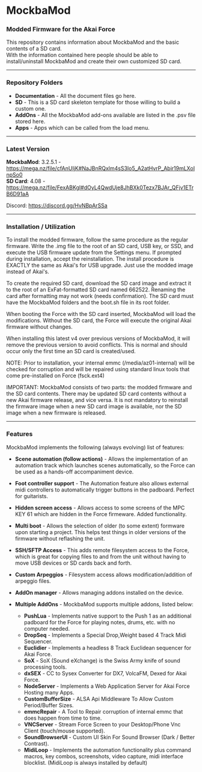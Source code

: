 # MockbaMod

### Modded Firmware for the Akai Force
This repository contains information about MockbaMod and the basic contents of a SD card.<br>
With the information contained here people should be able to install/uninstall MockbaMod and create their own customized SD card.<br>
<hr>

### Repository Folders
* **Documentation** - All the document files go here.
* **SD** - This is a SD card skeleton template for those willing to build a custom one.
* **AddOns** - All the MockbaMod add-ons available are listed in the .psv file stored here.
* **Apps** - Apps which can be called from the load menu.
<hr>

### Latest Version
**MockbaMod**: 3.2.5.1 - https://mega.nz/file/cfAnUIjK#NaJBnRQxlm4sS3Io5_A2atHvrP_Abir19mLXoInpSo0 <br>
**SD Card**: 4.08 - https://mega.nz/file/FexABKgI#dOyL4QwdUje8JhBXk0Tezx7BJAr_QFjv1ETrB6D91aA <br>

Discord: https://discord.gg/HvNBpArSSa
<hr>

### Installation / Utilization

To install the modded firmware, follow the same procedure as the regular firmware. Write the .img file to the root of an SD card, USB key, or SSD, and execute the USB firmware update from the Settings menu. If prompted during installation, accept the reinstallation.
The install procedure is EXACTLY the same as Akai's for USB upgrade. Just use the modded image instead of Akai's.

To create the required SD card, download the SD card image and extract it to the root of an ExFat-formatted SD card named 662522. Renaming the card after formatting may not work (needs confirmation). The SD card must have the MockbaMod folders and the boot.sh file in its root folder.

When booting the Force with the SD card inserted, MockbaMod will load the modifications. Without the SD card, the Force will execute the original Akai firmware without changes.

When installing this latest v4 over previous versions of MockbaMod, it will remove the previous version to avoid conflicts. This is normal and should occur only the first time an SD card is created/used.

NOTE: Prior to installation, your internal emmc (/media/az01-internal) will be checked for corruption and will be repaired using standard linux tools that come pre-installed on Force (fsck.ext4)

IMPORTANT: MockbaMod consists of two parts: the modded firmware and the SD card contents. There may be updated SD card contents without a new Akai firmware release, and vice versa. It is not mandatory to reinstall the firmware image when a new SD card image is available, nor the SD image when a new firmware is released.
<hr>

### Features

MockbaMod implements the following (always evolving) list of features:

* **Scene automation (follow actions)** - Allows the implementation of an automation track which launches scenes automatically, so the Force can be used as a hands-off accompaniment device.
* **Foot controller support** - The Automation feature also allows external midi controllers to automatically trigger buttons in the padboard. Perfect for guitarists.
* **Hidden screen access** - Allows access to some screens of the MPC KEY 61 which are hidden in the Force firmeware. Added functionality.
* **Multi boot** - Allows the selection of older (to some extent) formware upon starting a project. This helps test things in older versions of the firmware without reflashing the unit.
* **SSH/SFTP Access** - This adds remote filesystem access to the Force, which is great for copying files to and from the unit without having to move USB devices or SD cards back and forth.
* **Custom Arpeggios** - Filesystem access allows modification/addition of arpeggio files.
* **AddOn manager** - Allows managing addons installed on the device.
* **Multiple AddOns** - MockbaMod supports multiple addons, listed below:

  - **PushLua** - Implements native support to the Push 1 as an additional padboard for the Force for playing notes, drums, etc. with no computer needed.
  - **DropSeq** - Implements a Special Drop,Weight based 4 Track Midi Sequencer.
  - **Euclidier** - Implements a headless 8 Track Euclidean sequencer for Akai Force.
  - **SoX** - SoX (Sound eXchange) is the Swiss Army knife of sound processing tools.
  - **dxSEX** - CC to Sysex Converter for DX7, VolcaFM, Dexed for Akai Force.
  - **NodeServer** - Implements a Web Application Server for Akai Force Hosting many Apps.
  - **CustomBufferSize** - ALSA Api Middleware To Allow Custom Period/Buffer Sizes.
  - **emmcRepair** - A Tool to Repair corruption of internal emmc that does happen from time to time.
  - **VNCServer** - Stream Force Screen to your Desktop/Phone Vnc Client (touch/mouse supported).
  - **SoundBrowserUI** - Custom UI Skin For Sound Browser (Dark / Better Contrast).
  - **MidiLoop** - Implements the automation functionality plus command macros, key combos, screenshots, video capture, midi interface blocklist. (MidiLoop is always installed by default)
